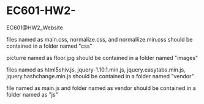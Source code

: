 # EC601-HW2-
EC601@HW2_Website

files named as main.css, normalize.css, and normallize.min.css should be contained in a folder named "css"

picturre named as floor.jpg should be contained in a folder named "images"

files named as html5shiv.js, jquery-1.10.1.min.js, jquery.easytabs.min.js, jquery.hashchange.min.js should be contained in a folder named "vendor"

file named as main.js and folder named as vendor should be contained in a folder named as "js"

